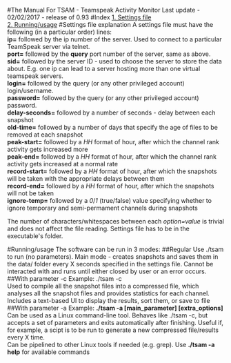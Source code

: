 #The Manual For TSAM - Teamspeak Activity Monitor
Last update - 02/02/2017 - release of 0.93
#Index
[1. Settings file](#settings-file-explanation)  
[2. Running/usage](#runningusage)
#Settings file explanation
A settings file must have the following (in a particular order) lines:  
**ip=** followed by the ip number of the server. Used to connect to a particular TeamSpeak server via telnet.  
**port=** followed by the **query** port number of the server, same as above.  
**sid=** followed by the server ID - used to choose the server to store the data about. E.g. one ip can lead to a server
hosting more than one virtual teamspeak servers.  
**login=** followed by the query (or any other privileged account) login/username.  
**password=** followed by the query (or any other privileged account) password.  
**delay-seconds=** followed by a number of seconds - delay between each snapshot  
**old-time=** followed by a number of days that specify the age of files to be removed at each snapshot  
**peak-start=** followed by a *HH* format of hour, after which the channel rank activity gets increased more  
**peak-end=** followed by a *HH* format of hour, after which the channel rank activity gets increased at a normal rate  
**record-start=** followed by a *HH* format of hour, after which the snapshots will be taken with the appropriate delays between them  
**record-end=** followed by a *HH* format of hour, after which the snapshots will not be taken  
**ignore-temp=** followed by a *0*/*1* (true/false) value specifying whether to ignore temporary and semi-permament channels during
snapshots  
  
The number of characters/whitespaces between each *option=value* is trivial and does not affect the file reading.
Settings file has to be in the executable's folder.  
  
#Running/usage
The software can be run in 3 modes:
##Regular
Use ./tsam to run (no parameters). Main mode - creates snapshots and saves them in the data/ folder every X seconds specified in the settings
file. Cannot be interacted with and runs until either closed by user or an error occurs.
##With parameter -c
Example: ./tsam -c  
Used to compile all the snapshot files into a compressed file, which analyses all the snapshot files and provides statistics for
each channel. Includes a text-based UI to display the results, sort them, or save to file
##With parameter -a
Example: **./tsam -a [main_parameter] [extra_options]**
Can be used as a Linux command-line tool. Behaves like ./tsam -c, but accepts a set of parameters and exits automatically after finishing.
Useful if, for example, a scipt is to be run to generate a new compressed file/results every X time.  
Can be pipelined to other Linux tools if needed (e.g. grep). Use **./tsam -a help** for available commands
